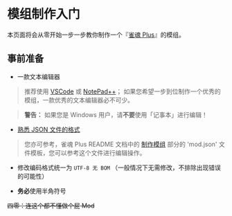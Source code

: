 # 模组制作入门

本页面将会从零开始一步一步教你制作一个『[雀魂 Plus](https://github.com/MajsoulPlus/majsoul-plus)』的模组。

## 事前准备

- 一款文本编辑器

> 推荐使用 [VSCode](https://code.visualstudio.com/) 或 [NotePad++](https://notepad-plus-plus.org/)；
> 如果您希望一步到位制作一个优秀的模组，一款优秀的文本编辑器必不可少。

> **警告：** 如果您是 Windows 用户，请**不要**使用「记事本」进行编辑！

- [熟悉 JSON 文件的格式](https://github.com/MajsoulPlus/majsoul-plus/wiki/JsonFormat)

> 您亦可参考，雀魂 Plus README 文档中的 [制作模组](https://github.com/MajsoulPlus/majsoul-plus#%E5%88%B6%E4%BD%9C%E6%A8%A1%E7%BB%84) 部分的 'mod.json' 文件模板，您可以参考这个文件进行编辑操作。

- 修改编码格式统一为 `UTF-8 无 BOM` （一般情况下无需修改，不排除出现错误的可能性）

- **务必**使用半角符号

~~四零：连这个都不懂做个屁 Mod~~
